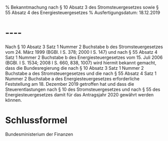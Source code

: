 % Bekanntmachung nach § 10 Absatz 3 des Stromsteuergesetzes sowie § 55 Absatz 4 des Energiesteuergesetzes
% Ausfertigungsdatum: 18.12.2019
 
# ----

Nach § 10 Absatz 3 Satz 1 Nummer 2 Buchstabe b des Stromsteuergesetzes vom 24. März 1999 (BGBl. I S. 378; 2000 I S. 147) und nach § 55 Absatz 4 Satz 1 Nummer 2 Buchstabe b des Energiesteuergesetzes vom 15. Juli 2006 (BGBl. I S. 1534; 2008 I S. 660, 838, 1007) wird hiermit bekannt gemacht, dass die Bundesregierung die nach § 10 Absatz 3 Satz 1 Nummer 2 Buchstabe a des Stromsteuergesetzes und die nach § 55 Absatz 4 Satz 1 Nummer 2 Buchstabe a des Energiesteuergesetzes erforderliche Feststellung am 18. Dezember 2019 getroffen hat und dass die Steuerentlastungen nach § 10 des Stromsteuergesetzes und nach § 55 des Energiesteuergesetzes damit für das Antragsjahr 2020 gewährt werden können.

# Schlussformel

Bundesministerium der Finanzen
